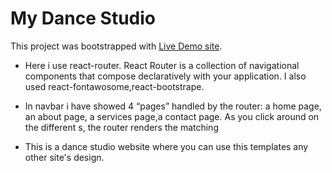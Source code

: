 # My Dance Studio

This project was bootstrapped with [Live Demo site](https://agitated-bhaskara-e98250.netlify.app/).

* Here i use react-router. React Router is a collection of navigational components that compose declaratively with your application. I also used react-fontawosome,react-bootstrape.

* In navbar i have showed 4 “pages” handled by the router: a home page, an about page, a services page,a contact page. As you click around on the different <Link>s, the router renders the matching <Route>

* This is a dance studio website where you can use this templates any other site's design.
